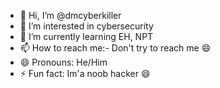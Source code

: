 
- 👋 Hi, I’m @dmcyberkiller
- 👀 I’m interested in cybersecurity
- 🌱 I’m currently learning EH, NPT
- 📫 How to reach me:- Don't try to reach me 😄
- 😄 Pronouns: He/Him
- ⚡ Fun fact: Im'a noob hacker 😄

<!---
dmcyberkiller/dmcyberkiller is a ✨ special ✨ repository because its `README.md` (this file) appears on your GitHub profile.
You can click the Preview link to take a look at your changes.
--->
